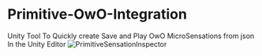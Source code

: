 # Primitive-OwO-Integration
 Unity Tool To Quickly create Save and Play OwO MicroSensations from json In the Unity Editor
![PrimitiveSensationInspector](https://github.com/shimizudani/Primitive-OwO-Integration/assets/101910428/6f247517-c58d-41f5-b792-4924cdeb8949)
